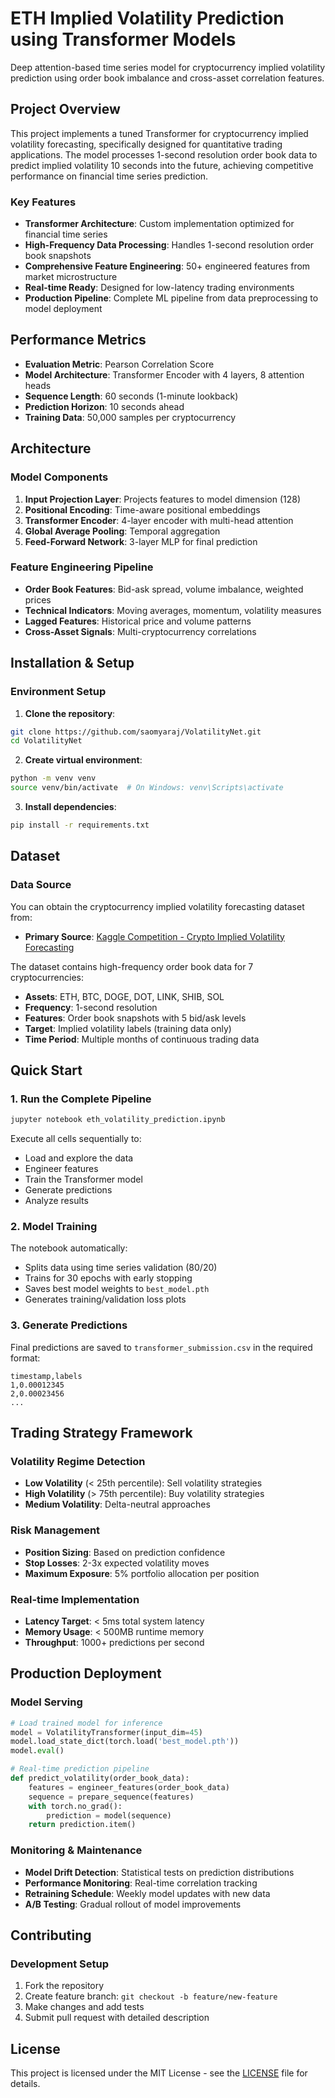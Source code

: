 # ETH Implied Volatility Prediction using Transformer Models

Deep attention-based time series model for cryptocurrency implied volatility prediction using order book imbalance and cross-asset correlation features.

## Project Overview

This project implements a tuned Transformer for cryptocurrency implied volatility forecasting, specifically designed for quantitative trading applications. The model processes 1-second resolution order book data to predict implied volatility 10 seconds into the future, achieving competitive performance on financial time series prediction.

### Key Features

- **Transformer Architecture**: Custom implementation optimized for financial time series
- **High-Frequency Data Processing**: Handles 1-second resolution order book snapshots
- **Comprehensive Feature Engineering**: 50+ engineered features from market microstructure
- **Real-time Ready**: Designed for low-latency trading environments
- **Production Pipeline**: Complete ML pipeline from data preprocessing to model deployment

## Performance Metrics

- **Evaluation Metric**: Pearson Correlation Score
- **Model Architecture**: Transformer Encoder with 4 layers, 8 attention heads
- **Sequence Length**: 60 seconds (1-minute lookback)
- **Prediction Horizon**: 10 seconds ahead
- **Training Data**: 50,000 samples per cryptocurrency

## Architecture

### Model Components

1. **Input Projection Layer**: Projects features to model dimension (128)
2. **Positional Encoding**: Time-aware positional embeddings
3. **Transformer Encoder**: 4-layer encoder with multi-head attention
4. **Global Average Pooling**: Temporal aggregation
5. **Feed-Forward Network**: 3-layer MLP for final prediction

### Feature Engineering Pipeline

- **Order Book Features**: Bid-ask spread, volume imbalance, weighted prices
- **Technical Indicators**: Moving averages, momentum, volatility measures
- **Lagged Features**: Historical price and volume patterns
- **Cross-Asset Signals**: Multi-cryptocurrency correlations

## Installation & Setup

### Environment Setup

1. **Clone the repository**:

```bash
git clone https://github.com/saomyaraj/VolatilityNet.git
cd VolatilityNet
```

2. **Create virtual environment**:

```bash
python -m venv venv
source venv/bin/activate  # On Windows: venv\Scripts\activate
```

3. **Install dependencies**:

```bash
pip install -r requirements.txt
```

## Dataset

### Data Source

You can obtain the cryptocurrency implied volatility forecasting dataset from:

- **Primary Source**: [Kaggle Competition - Crypto Implied Volatility Forecasting](https://www.kaggle.com/competitions/gq-implied-volatility-forecasting)

The dataset contains high-frequency order book data for 7 cryptocurrencies:

- **Assets**: ETH, BTC, DOGE, DOT, LINK, SHIB, SOL
- **Frequency**: 1-second resolution
- **Features**: Order book snapshots with 5 bid/ask levels
- **Target**: Implied volatility labels (training data only)
- **Time Period**: Multiple months of continuous trading data

## Quick Start

### 1. Run the Complete Pipeline

```bash
jupyter notebook eth_volatility_prediction.ipynb
```

Execute all cells sequentially to:

- Load and explore the data
- Engineer features
- Train the Transformer model
- Generate predictions
- Analyze results

### 2. Model Training

The notebook automatically:

- Splits data using time series validation (80/20)
- Trains for 30 epochs with early stopping
- Saves best model weights to `best_model.pth`
- Generates training/validation loss plots

### 3. Generate Predictions

Final predictions are saved to `transformer_submission.csv` in the required format:

```csv
timestamp,labels
1,0.00012345
2,0.00023456
...
```

## Trading Strategy Framework

### Volatility Regime Detection

- **Low Volatility** (< 25th percentile): Sell volatility strategies
- **High Volatility** (> 75th percentile): Buy volatility strategies
- **Medium Volatility**: Delta-neutral approaches

### Risk Management

- **Position Sizing**: Based on prediction confidence
- **Stop Losses**: 2-3x expected volatility moves
- **Maximum Exposure**: 5% portfolio allocation per position

### Real-time Implementation

- **Latency Target**: < 5ms total system latency
- **Memory Usage**: < 500MB runtime memory
- **Throughput**: 1000+ predictions per second

## Production Deployment

### Model Serving

```python
# Load trained model for inference
model = VolatilityTransformer(input_dim=45)
model.load_state_dict(torch.load('best_model.pth'))
model.eval()

# Real-time prediction pipeline
def predict_volatility(order_book_data):
    features = engineer_features(order_book_data)
    sequence = prepare_sequence(features)
    with torch.no_grad():
        prediction = model(sequence)
    return prediction.item()
```

### Monitoring & Maintenance

- **Model Drift Detection**: Statistical tests on prediction distributions
- **Performance Monitoring**: Real-time correlation tracking
- **Retraining Schedule**: Weekly model updates with new data
- **A/B Testing**: Gradual rollout of model improvements

## Contributing

### Development Setup

1. Fork the repository
2. Create feature branch: `git checkout -b feature/new-feature`
3. Make changes and add tests
4. Submit pull request with detailed description

## License

This project is licensed under the MIT License - see the [LICENSE](LICENSE) file for details.
